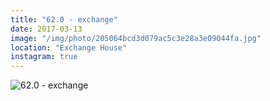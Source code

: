 ```yaml
---
title: "62.0 - exchange"
date: 2017-03-13
image: "/img/photo/205064bcd3d079ac5c3e28a3e09044fa.jpg"
location: "Exchange House"
instagram: true
---
```


![62.0 - exchange](/img/photo/205064bcd3d079ac5c3e28a3e09044fa.jpg)
